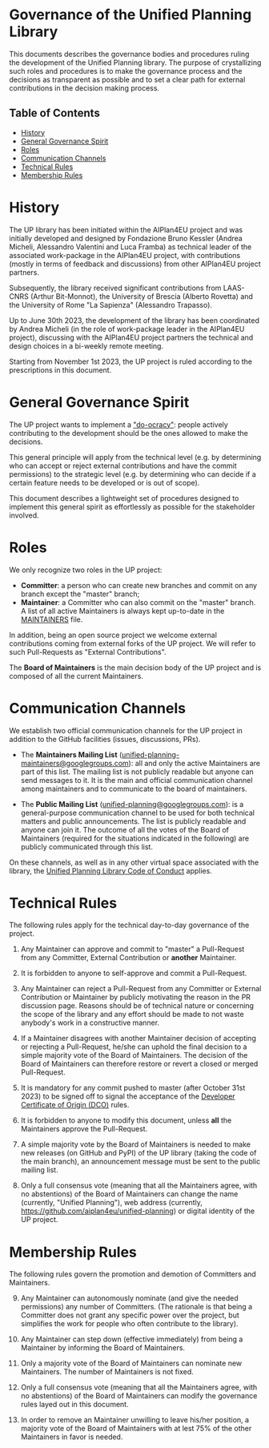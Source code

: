 <!-- omit in toc -->
# Governance of the Unified Planning Library

This documents describes the governance bodies and procedures ruling the development of the Unified Planning library. The purpose of crystallizing such roles and procedures is to make the governance process and the decisions as transparent as possible and to set a clear path for external contributions in the decision making process.


<!-- omit in toc -->
## Table of Contents

- [History](#history)
- [General Governance Spirit](#general-governance-spirit)
- [Roles](#roles)
- [Communication Channels](#communication-channels)
- [Technical Rules](#technical-rules)
- [Membership Rules](#membership-rules)


# History

The UP library has been initiated within the AIPlan4EU project and was initially developed and designed by Fondazione Bruno Kessler (Andrea Micheli, Alessandro Valentini and Luca Framba) as technical leader of the associated work-package in the AIPlan4EU project, with contributions (mostly in terms of feedback and discussions) from other AIPlan4EU project partners.

Subsequently, the library received significant contributions from LAAS-CNRS (Arthur Bit-Monnot), the University of Brescia (Alberto Rovetta) and the University of Rome "La Sapienza" (Alessandro Trapasso).

Up to June 30th 2023, the development of the library has been coordinated by Andrea Micheli (in the role of work-package leader in the AIPlan4EU project), discussing with the AIPlan4EU project partners the technical and design choices in a bi-weekly remote meeting.

Starting from November 1st 2023, the UP project is ruled according to the prescriptions in this document.


# General Governance Spirit

The UP project wants to implement a ["do-ocracy"](https://www.redhat.com/en/blog/understanding-open-source-governance-models): people actively contributing to the development should be the ones allowed to make the decisions.

This general principle will apply from the technical level (e.g. by determining who can accept or reject external contributions and have the commit permissions) to the strategic level (e.g. by determining who can decide if a certain feature needs to be developed or is out of scope).

This document describes a lightweight set of procedures designed to implement this general spirit as effortlessly as possible for the stakeholder involved.


# Roles

We only recognize two roles in the UP project:

- **Committer**: a person who can create new branches and commit on any branch except the "master" branch;
- **Maintainer**: a Committer who can also commit on the "master" branch. A list of all active Maintainers is always kept up-to-date in the [MAINTAINERS](/MAINTAINERS) file.

In addition, being an open source project we welcome external contributions coming from external forks of the UP project. We will refer to such Pull-Requests as "External Contributions".

The **Board of Maintainers** is the main decision body of the UP project and is composed of all the current Maintainers.


# Communication Channels

We establish two official communication channels for the UP project in addition to the GitHub facilities (issues, discussions, PRs).

- The **Maintainers Mailing List** (unified-planning-maintainers@googlegroups.com): all and only the active Maintainers are part of this list. The mailing list is not publicly readable but anyone can send messages to it. It is the main and official communication channel among maintainers and to communicate to the board of maintainers.

- The **Public Mailing List** (unified-planning@googlegroups.com): is a general-purpose communication channel to be used for both technical matters and public announcements. The list is publicly readable and anyone can join it. The outcome of all the votes of the Board of Maintainers (required for the situations indicated in the following) are publicly communicated through this list.

On these channels, as well as in any other virtual space associated with the library, the [Unified Planning Library Code of Conduct](/CODE_OF_CONDUCT.md)  applies.


# Technical Rules

The following rules apply for the technical day-to-day governance of the project.

1. Any Maintainer can approve and commit to "master" a Pull-Request from any Committer, External Contribution or **another** Maintainer.

2. It is forbidden to anyone to self-approve and commit a Pull-Request.

3. Any Maintainer can reject a Pull-Request from any Committer or External Contribution or Maintainer by publicly motivating the reason in the PR discussion page. Reasons should be of technical nature or concerning the scope of the library and any effort should be made to not waste anybody's work in a constructive manner.

4. If a Maintainer disagrees with another Maintainer decision of accepting or rejecting a Pull-Request, he/she can uphold the final decision to a simple majority vote of the  Board of Maintainers. The decision of the Board of Maintainers can therefore restore or revert a closed or merged Pull-Request.

5. It is mandatory for any commit pushed to master (after October 31st 2023) to be signed off to signal the acceptance of the [Developer Certificate of Origin (DCO)](/DCO.txt) rules.

6. It is forbidden to anyone to modify this document, unless **all** the Maintainers approve the Pull-Request.

7. A simple majority vote by the Board of Maintainers is needed to make new releases (on GitHub and PyPI) of the UP library (taking the code of the main branch), an announcement message must be sent to the public mailing list.

8. Only a full consensus vote (meaning that all the Maintainers agree, with no abstentions) of the Board of Maintainers can change the name (currently, "Unified Planning"), web address (currently, https://github.com/aiplan4eu/unified-planning) or digital identity of the UP project.


# Membership Rules

The following rules govern the promotion and demotion of Committers and Maintainers.

9.  Any Maintainer can autonomously nominate (and give the needed permissions) any number of Committers. (The rationale is that being a Committer does not grant any specific power over the project, but simplifies the work for people who often contribute to the library).

10. Any Maintainer can step down (effective immediately) from being a Maintainer by informing the Board of Maintainers.

11. Only a majority vote of the Board of Maintainers can nominate new Maintainers. The number of Maintainers is not fixed.

12. Only a full consensus vote (meaning that all the Maintainers agree, with no abstentions) of the Board of Maintainers can modify the governance rules layed out in this document.

13. In order to remove an Maintainer unwilling to leave his/her position, a majority vote of the Board of Maintainers with at lest 75% of the other Maintainers in favor is needed.
